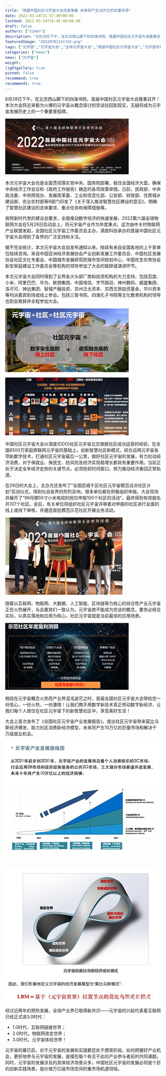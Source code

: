```yaml
---
title: "首届中国社区元宇宙大会完美落幕 未来将产生10万亿的巨量市场"
date: 2022-03-24T21:57:40+08:00
lastmod: 2022-03-24T16:45:40+08:00
draft: false
authors: ["Simon"]
description: "6月29日下午，在北京西山脚下的四海书院，首届中国社区元宇宙大会隆重召开！本次大会将近来极为火爆的元宇宙从概念探讨的空谈拉回到现实，无疑将成为元宇宙发展历史上的一个重要里程碑。"
featuredImage: "20220701141742.png"
tags: ["元宇宙","元宇宙大会","全球元宇宙大会","首届中国社区元宇宙大会","元宇宙市场"]
categories: ["news"]
news: ["元宇宙"]
weight: 
lightgallery: true
pinned: false
recommend: true
recommend1: true
---
```

6月29日下午，在北京西山脚下的四海书院，首届中国社区元宇宙大会隆重召开！本次大会将近来极为火爆的元宇宙从概念探讨的空谈拉回到现实，无疑将成为元宇宙发展历史上的一个重要里程碑。


![配图一](20220701141742.png)

本次元宇宙大会也是全面贯彻落实党中央、国务院部署，稳住全国经济大盘，确保中央经济工作会议和《政府工作报告》确定的各项政策举措。日前，民政部、中央政法委、中央网信办、发展改革委、工业和信息化部、公安部、财政部、住房城乡建设部、农业农村部等9部门印发了《关于深入推进智慧社区建设的意见》，明确了智慧社区建设的总体要求、重点任务和保障措施等。

按照新时代党的建设总要求，全面推动数字经济的快速发展，2022第六届全球物联网大会在5月28日启动会上，将元宇宙产业作为年度重点。这次由中关村物联网产业联盟发起，全国社区元宇宙工作委员会主办，滴度科技承办的首届中国社区元宇宙大会得到了各界的广泛支持和关注。

据不完全统计，本次元宇宙大会自发布通知以来，陆续有来自全国各地的上千家单位陆续咨询。来自中国亚洲经济发展协会产业创新发展工作委员会、中国社区发展协会社区文化专委会、中国城市发展研究院城市空间规划中心、中国优生优育协会新型家庭建设工作委员会等机构的领导参加了大会的致辞或演讲环节。

本次元宇宙大会同时得到了业界各大头部厂商和投资机构的大力支持，包括百度、小米、阿里巴巴、华为、联想集团、中国电信、字节跳动、神州数码、威盛集团、洛可可、神达集团、智城产融投资、苏州泛太资本、京西文旅投资基金、华兴资本等均派嘉宾到场或线上参会。包括三智书院、四海孔子书院等文化教育机构的领导也到会致辞并全程参加大会。

![配图一](20220701141810.png)

![配图一](0220701141827.png)

中国社区元宇宙大会以滴度(DDO)社区元宇宙北京旗舰社区成功运营的经验，在全国8500万家庭屏联网元宇宙的基础上，创新智慧社区新模式，综合运用元宇宙各项新数字技术，打通社区元宇宙最后一公里，做好社区元宇宙的发展，有力拉动经济消费，对于保就业、保民生、防风险及经济实现稳增长都具有重要作用。当前正处于决定全年经济走势的关键节点，必须抢抓时间窗口，努力推动经济重回正常轨道。

在29日的大会上，主办方还发布了“全国百城千区社区元宇宙模范试点社区计划”启动仪式，得到社会各界的热烈反响，很多单位都在积极组织申报。大会现场并展开了“99月赠55寸小米电视的抢位申报100个社区的活动”，最终得到有效报名共107个社区。会后，有关单位将组织社区元宇宙评审委对申报的社区进行全面的线上或线下审核，并遴选首批模范示范社区开展业务活动。

![配图一](20220701141840.png)

随着以互联网、物联网、大数据、人工智能、区块链等为核心的综合性产业元宇宙正在火热展开，与会嘉宾们一致认为，元宇宙绝不能成为空谈的概念，要务必结合实际，以真实落地和应用为核心，社区元宇宙就是当前最佳的应用场景。


![配图一](0220701141906.png)

相信在元宇宙概念火热而产业界混沌迷茫之时，首届全国社区元宇宙大会带给您一份信心，一份火热，一份激情！让我们携手用数字新技术真正带动数字新经济，让我们每个人居住在社区元宇宙下的新智慧社区中，享受美好生活！

大会上首次发布了《全国社区元宇宙产业发展报告》，提出社区元宇宙带来莫比乌斯经济爆发，助力社区消费新经济模型，未来将产生10万亿的巨量市场和解决千万级就业机会。

![配图一](f3d3572c11dfa9ec886c6a8eef116609908fc130.jpg)

![配图一](4afbfbedab64034fea09c5370f02e83b0b551d02.jpg)

经过近两年的预热发展，全球产业界已取得新共识——元宇宙的兴起代表着互联网已经正式进3.0时代：

- 1.0时代，互联网链接世界；
- 2.0时代，物联网改变世界；
- 3.0时代，元宇宙体验世界！

元宇宙的幕已启，对于元宇宙的发展和实践都还处于摸索阶段，如何把握好产业机会，更好地参与元宇宙的发展，是摆在每个有志于此的产业参与者前的共同课题。同时，元宇宙的发展涉及的具体经济场景众多，中国社区元宇宙的发展必将是个巨的创新实践场景，是价值万亿级市场空间的重市场机遇领域。